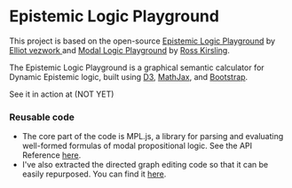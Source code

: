 Epistemic Logic Playground
======================
This project is based on the open-source <a href="http://rkirsling.github.io/modallogic/">Epistemic Logic Playground</a> by <a href="https://github.com/vezwork/">Elliot vezwork
</a> and <a href="http://rkirsling.github.io/modallogic/">Modal Logic Playground</a> by <a href="https://github.com/rkirsling">Ross Kirsling</a>.

The Epistemic Logic Playground is a graphical semantic calculator for Dynamic Epistemic logic, built using [D3](http://d3js.org/), [MathJax](http://www.mathjax.org/), and [Bootstrap](http://getbootstrap.com/).

See it in action at (NOT YET)

### Reusable code
* The core part of the code is MPL.js, a library for parsing and evaluating well-formed formulas of modal propositional logic. See the API Reference [here](API-Reference.md).
* I've also extracted the directed graph editing code so that it can be easily repurposed. You can find it [here](http://bl.ocks.org/rkirsling/5001347).
